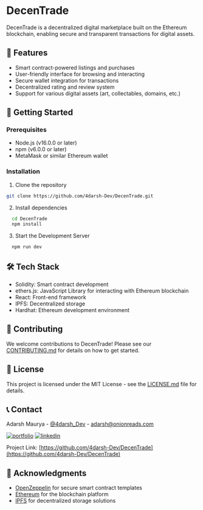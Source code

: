 # DecenTrade

DecenTrade is a decentralized digital marketplace built on the Ethereum blockchain, enabling secure and transparent transactions for digital assets.

## 🌟 Features

- Smart contract-powered listings and purchases
- User-friendly interface for browsing and interacting
- Secure wallet integration for transactions
- Decentralized rating and review system
- Support for various digital assets (art, collectables, domains, etc.)

## 🚀 Getting Started

### Prerequisites

- Node.js (v16.0.0 or later)
- npm (v6.0.0 or later)
- MetaMask or similar Ethereum wallet

### Installation

1. Clone the repository
```bash
git clone https://github.com/4darsh-Dev/DecenTrade.git
```
2. Install dependencies
```bash
  cd DecenTrade
  npm install
```
3. Start the Development Server
```bash
  npm run dev
```

## 🛠️ Tech Stack

- Solidity: Smart contract development
- ethers.js: JavaScript Library for interacting with Ethereum blockchain
- React: Front-end framework
- IPFS: Decentralized storage
- Hardhat: Ethereum development environment

## 🤝 Contributing

We welcome contributions to DecenTrade! Please see our [CONTRIBUTING.md](CONTRIBUTING.md) for details on how to get started.

## 📜 License

This project is licensed under the MIT License - see the [LICENSE.md](LICENSE.md) file for details.

## 📞 Contact

Adarsh Maurya - [@4darsh_Dev](https://twitter.com/4darsh_Dev) - adarsh@onionreads.com

[![portfolio](https://img.shields.io/badge/my_portfolio-000?style=for-the-badge&logo=ko-fi&logoColor=white)](https://adarshmaurya.onionreads.com/)
[![linkedin](https://img.shields.io/badge/linkedin-0A66C2?style=for-the-badge&logo=linkedin&logoColor=white)](https://www.linkedin.com/in/adarsh-maurya-dev/)

Project Link: [https://github.com/4darsh-Dev/DecenTrade](https://github.com/4darsh-Dev/DecenTrade)

## 🙏 Acknowledgments

- [OpenZeppelin](https://openzeppelin.com/) for secure smart contract templates
- [Ethereum](https://ethereum.org/) for the blockchain platform
- [IPFS](https://ipfs.io/) for decentralized storage solutions
